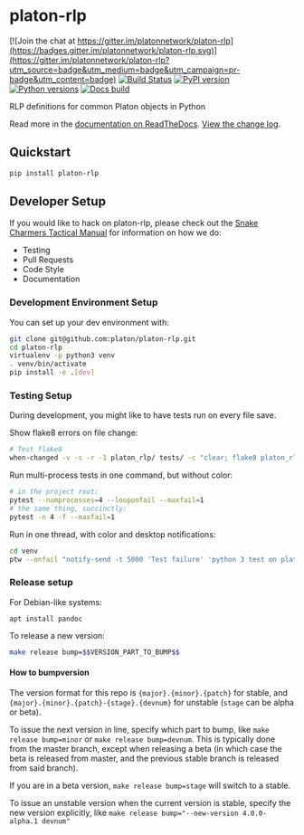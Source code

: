 # platon-rlp

[![Join the chat at https://gitter.im/platonnetwork/platon-rlp](https://badges.gitter.im/platonnetwork/platon-rlp.svg)](https://gitter.im/platonnetwork/platon-rlp?utm_source=badge&utm_medium=badge&utm_campaign=pr-badge&utm_content=badge)
[![Build Status](https://circleci.com/gh/platonnetwork/platon-rlp.svg?style=shield)](https://circleci.com/gh/platonnetwork/platon-rlp)
[![PyPI version](https://badge.fury.io/py/platon-rlp.svg)](https://badge.fury.io/py/platon-rlp)
[![Python versions](https://img.shields.io/pypi/pyversions/platon-rlp.svg)](https://pypi.python.org/pypi/platon-rlp)
[![Docs build](https://readthedocs.org/projects/platon-rlp/badge/?version=latest)](http://platon-rlp.readthedocs.io/en/latest/?badge=latest)
   

RLP definitions for common Platon objects in Python

Read more in the [documentation on ReadTheDocs](http://platon-rlp.readthedocs.io/). [View the change log](http://platon-rlp.readthedocs.io/en/latest/release_notes.html).

## Quickstart

```sh
pip install platon-rlp
```

## Developer Setup

If you would like to hack on platon-rlp, please check out the [Snake Charmers
Tactical Manual](https://github.com/platonnetwork/snake-charmers-tactical-manual)
for information on how we do:

- Testing
- Pull Requests
- Code Style
- Documentation

### Development Environment Setup

You can set up your dev environment with:

```sh
git clone git@github.com:platon/platon-rlp.git
cd platon-rlp
virtualenv -p python3 venv
. venv/bin/activate
pip install -e .[dev]
```

### Testing Setup

During development, you might like to have tests run on every file save.

Show flake8 errors on file change:

```sh
# Test flake8
when-changed -v -s -r -1 platon_rlp/ tests/ -c "clear; flake8 platon_rlp tests && echo 'flake8 success' || echo 'error'"
```

Run multi-process tests in one command, but without color:

```sh
# in the project root:
pytest --numprocesses=4 --looponfail --maxfail=1
# the same thing, succinctly:
pytest -n 4 -f --maxfail=1
```

Run in one thread, with color and desktop notifications:

```sh
cd venv
ptw --onfail "notify-send -t 5000 'Test failure' 'python 3 test on platon-rlp failed'" ../tests ../platon_rlp
```

### Release setup

For Debian-like systems:
```
apt install pandoc
```

To release a new version:

```sh
make release bump=$$VERSION_PART_TO_BUMP$$
```

#### How to bumpversion

The version format for this repo is `{major}.{minor}.{patch}` for stable, and
`{major}.{minor}.{patch}-{stage}.{devnum}` for unstable (`stage` can be alpha or beta).

To issue the next version in line, specify which part to bump,
like `make release bump=minor` or `make release bump=devnum`. This is typically done from the
master branch, except when releasing a beta (in which case the beta is released from master,
and the previous stable branch is released from said branch).

If you are in a beta version, `make release bump=stage` will switch to a stable.

To issue an unstable version when the current version is stable, specify the
new version explicitly, like `make release bump="--new-version 4.0.0-alpha.1 devnum"`
